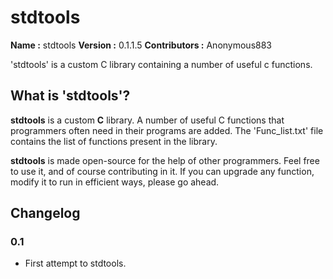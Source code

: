 # stdtools #
**Name         :** stdtools 
**Version      :** 0.1.1.5 
**Contributors :** Anonymous883 

'stdtools' is a custom C library containing a number of useful c functions.

## What is 'stdtools'? ##

**stdtools** is a custom **C** library. A number of useful C functions that programmers often need in their programs are added. The 'Func_list.txt' file contains the list of functions present in the library.

**stdtools** is made open-source for the help of other programmers. Feel free to use it, and of course contributing in it. If you can upgrade any function, modify it to run in efficient ways, please go ahead.

## Changelog ##

  ### 0.1 ##
  * First attempt to stdtools. 
